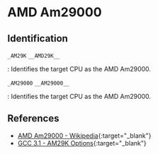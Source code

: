 # AMD Am29000

## Identification

`_AM29K`
`__AMD29K__`

: Identifies the target CPU as the AMD Am29000.

`_AM29000`
`__AM29000__`

: Identifies the target CPU as the AMD Am29000.

## References

- [AMD Am29000 - Wikipedia](https://en.wikipedia.org/wiki/AMD_Am29000){:target="_blank"}
- [GCC 3.1 - AM29K Options](https://gcc.gnu.org/onlinedocs/gcc-3.1/gcc/AMD29K-Options.html){:target="_blank"}
